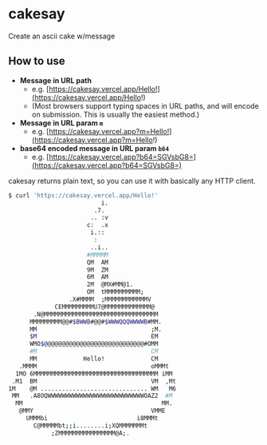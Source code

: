 # cakesay

Create an ascii cake w/message

## How to use

- **Message in URL path**
  - e.g. [https://cakesay.vercel.app/Hello!](https://cakesay.vercel.app/Hello!)
  - (Most browsers support typing spaces in URL paths, and will encode on submission. This is usually the easiest method.)
- **Message in URL param `m`**
  - e.g. [https://cakesay.vercel.app?m=Hello!](https://cakesay.vercel.app?m=Hello!)
- **base64 encoded message in URL param `b64`**
  - e.g. [https://cakesay.vercel.app?b64=SGVsbG8=](https://cakesay.vercel.app?b64=SGVsbG8=)

cakesay returns plain text, so you can use it with basically any HTTP client.

```sh
$ curl 'https://cakesay.vercel.app/Hello!'
                          i.
                        .7.
                       .. :v
                      c:  .x
                       i.::
                        :
                       ..i..
                      #MMMMM
                      QM  AM
                      9M  ZM
                      6M  AM
                      2M  @MX#MM@1.
                      OM  tMMMMMMMMMM;
                 .X#MMMM  ;MMMMMMMMMMMMV
             CEMMMMMMMMMU7@MMMMMMMMMMMMM@
       .N@MMMMMMMMMMMMMMMMMMMMMMMMMMMMMMMM
      MMMMMMMMM@@#$BWWB#@@#$WWWQQQWWWWB#MM.
      MM                                ;M.
      $M                                EM
      WMO$@@@@@@@@@@@@@@@@@@@@@@@@@@@@#OMM
      #M                                CM
      MM             Hello!             CM
   .MMMM                                oMMMt
  1MO 6MMMMMMMMMMMMMMMMMMMMMMMMMMMMMMMMMMM iMM
 .M1  BM                                VM  ,Mt
1M    @M .............................. WM   M6
 MM   .A8OQWWWWWWWWWWWWWWWWWWWWWWWWWWWOAZ2  #M
  MM                                       MM.
   @MMY                                 VMME
     UMMMbi                         i8MMMt
       C@MMMMMbt;;i........i;XQMMMMMMMt
            ;ZMMMMMMMMMMMMMMMM@A;.
```
